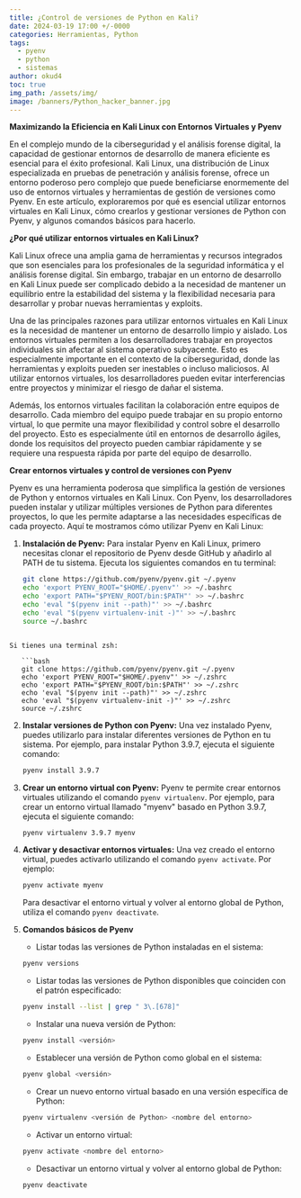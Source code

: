 ```yaml
---
title: ¿Control de versiones de Python en Kali?
date: 2024-03-19 17:00 +/-0000
categories: Herramientas, Python
tags:
  - pyenv
  - python
  - sistemas
author: okud4
toc: true
img_path: /assets/img/
image: /banners/Python_hacker_banner.jpg
---
```


**Maximizando la Eficiencia en Kali Linux con Entornos Virtuales y Pyenv**

En el complejo mundo de la ciberseguridad y el análisis forense digital, la capacidad de gestionar entornos de desarrollo de manera eficiente es esencial para el éxito profesional. Kali Linux, una distribución de Linux especializada en pruebas de penetración y análisis forense, ofrece un entorno poderoso pero complejo que puede beneficiarse enormemente del uso de entornos virtuales y herramientas de gestión de versiones como Pyenv. En este artículo, exploraremos por qué es esencial utilizar entornos virtuales en Kali Linux, cómo crearlos y gestionar versiones de Python con Pyenv, y algunos comandos básicos para hacerlo.

**¿Por qué utilizar entornos virtuales en Kali Linux?**

Kali Linux ofrece una amplia gama de herramientas y recursos integrados que son esenciales para los profesionales de la seguridad informática y el análisis forense digital. Sin embargo, trabajar en un entorno de desarrollo en Kali Linux puede ser complicado debido a la necesidad de mantener un equilibrio entre la estabilidad del sistema y la flexibilidad necesaria para desarrollar y probar nuevas herramientas y exploits.

Una de las principales razones para utilizar entornos virtuales en Kali Linux es la necesidad de mantener un entorno de desarrollo limpio y aislado. Los entornos virtuales permiten a los desarrolladores trabajar en proyectos individuales sin afectar al sistema operativo subyacente. Esto es especialmente importante en el contexto de la ciberseguridad, donde las herramientas y exploits pueden ser inestables o incluso maliciosos. Al utilizar entornos virtuales, los desarrolladores pueden evitar interferencias entre proyectos y minimizar el riesgo de dañar el sistema.

Además, los entornos virtuales facilitan la colaboración entre equipos de desarrollo. Cada miembro del equipo puede trabajar en su propio entorno virtual, lo que permite una mayor flexibilidad y control sobre el desarrollo del proyecto. Esto es especialmente útil en entornos de desarrollo ágiles, donde los requisitos del proyecto pueden cambiar rápidamente y se requiere una respuesta rápida por parte del equipo de desarrollo.

**Crear entornos virtuales y control de versiones con Pyenv**

Pyenv es una herramienta poderosa que simplifica la gestión de versiones de Python y entornos virtuales en Kali Linux. Con Pyenv, los desarrolladores pueden instalar y utilizar múltiples versiones de Python para diferentes proyectos, lo que les permite adaptarse a las necesidades específicas de cada proyecto. Aquí te mostramos cómo utilizar Pyenv en Kali Linux:

1. **Instalación de Pyenv:**
   Para instalar Pyenv en Kali Linux, primero necesitas clonar el repositorio de Pyenv desde GitHub y añadirlo al PATH de tu sistema. Ejecuta los siguientes comandos en tu terminal:
   ```bash
   git clone https://github.com/pyenv/pyenv.git ~/.pyenv
   echo 'export PYENV_ROOT="$HOME/.pyenv"' >> ~/.bashrc
   echo 'export PATH="$PYENV_ROOT/bin:$PATH"' >> ~/.bashrc
   echo 'eval "$(pyenv init --path)"' >> ~/.bashrc
   echo 'eval "$(pyenv virtualenv-init -)"' >> ~/.bashrc
   source ~/.bashrc
```

Si tienes una terminal zsh:

   ```bash
   git clone https://github.com/pyenv/pyenv.git ~/.pyenv
   echo 'export PYENV_ROOT="$HOME/.pyenv"' >> ~/.zshrc
   echo 'export PATH="$PYENV_ROOT/bin:$PATH"' >> ~/.zshrc
   echo 'eval "$(pyenv init --path)"' >> ~/.zshrc
   echo 'eval "$(pyenv virtualenv-init -)"' >> ~/.zshrc
   source ~/.zshrc
   ```

2. **Instalar versiones de Python con Pyenv:**
   Una vez instalado Pyenv, puedes utilizarlo para instalar diferentes versiones de Python en tu sistema. Por ejemplo, para instalar Python 3.9.7, ejecuta el siguiente comando:
   ```bash
   pyenv install 3.9.7
   ```

3. **Crear un entorno virtual con Pyenv:**
   Pyenv te permite crear entornos virtuales utilizando el comando `pyenv virtualenv`. Por ejemplo, para crear un entorno virtual llamado "myenv" basado en Python 3.9.7, ejecuta el siguiente comando:
   ```bash
   pyenv virtualenv 3.9.7 myenv
   ```

4. **Activar y desactivar entornos virtuales:**
   Una vez creado el entorno virtual, puedes activarlo utilizando el comando `pyenv activate`. Por ejemplo:
   ```bash
   pyenv activate myenv
   ```
   Para desactivar el entorno virtual y volver al entorno global de Python, utiliza el comando `pyenv deactivate`.

5. **Comandos básicos de Pyenv**


	- Listar todas las versiones de Python instaladas en el sistema:
	```bash
	pyenv versions
	```
	
	- Listar todas las versiones de Python disponibles que coinciden con el patrón especificado:
	```bash
	pyenv install --list | grep " 3\.[678]"
	```
	
	- Instalar una nueva versión de Python:
	```bash
	pyenv install <versión>
	```
	
	- Establecer una versión de Python como global en el sistema:
	```bash
	pyenv global <versión>
	```
	
	- Crear un nuevo entorno virtual basado en una versión específica de Python:
	```bash
	pyenv virtualenv <versión de Python> <nombre del entorno>
	```
	
	- Activar un entorno virtual:
	```bash
	pyenv activate <nombre del entorno>
	```
	
	- Desactivar un entorno virtual y volver al entorno global de Python:
	```bash
	pyenv deactivate
```
